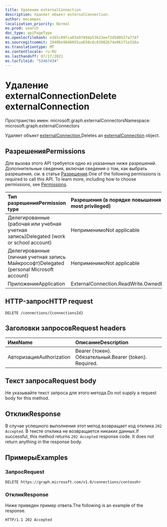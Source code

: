 ```yaml
---
title: Удаление externalConnection
description: Удаляет объект externalConnection.
author: mecampos
localization_priority: Normal
ms.prod: search
doc_type: apiPageType
ms.openlocfilehash: e365c09fca03a97894a53b23eef2d500527a774f
ms.sourcegitcommit: 1940be9846055aa650c6c03982b74a961f1e316a
ms.translationtype: MT
ms.contentlocale: ru-RU
ms.lasthandoff: 07/17/2021
ms.locfileid: "53467434"
---
```

# <a name="delete-externalconnection"></a><span data-ttu-id="ada5d-103">Удаление externalConnection</span><span class="sxs-lookup"><span data-stu-id="ada5d-103">Delete externalConnection</span></span>
<span data-ttu-id="ada5d-104">Пространство имен: microsoft.graph.externalConnectors</span><span class="sxs-lookup"><span data-stu-id="ada5d-104">Namespace: microsoft.graph.externalConnectors</span></span>



<span data-ttu-id="ada5d-105">Удаляет объект [externalConnection.](../resources/externalconnectors-externalconnection.md)</span><span class="sxs-lookup"><span data-stu-id="ada5d-105">Deletes an [externalConnection](../resources/externalconnectors-externalconnection.md) object.</span></span>

## <a name="permissions"></a><span data-ttu-id="ada5d-106">Разрешения</span><span class="sxs-lookup"><span data-stu-id="ada5d-106">Permissions</span></span>
<span data-ttu-id="ada5d-p101">Для вызова этого API требуется одно из указанных ниже разрешений. Дополнительные сведения, включая сведения о том, как выбрать разрешения, см. в статье [Разрешения](/graph/permissions-reference).</span><span class="sxs-lookup"><span data-stu-id="ada5d-p101">One of the following permissions is required to call this API. To learn more, including how to choose permissions, see [Permissions](/graph/permissions-reference).</span></span>

|<span data-ttu-id="ada5d-109">Тип разрешения</span><span class="sxs-lookup"><span data-stu-id="ada5d-109">Permission type</span></span>|<span data-ttu-id="ada5d-110">Разрешения (в порядке повышения привилегий)</span><span class="sxs-lookup"><span data-stu-id="ada5d-110">Permissions (from least to most privileged)</span></span>|
|:---|:---|
|<span data-ttu-id="ada5d-111">Делегированные (рабочая или учебная учетная запись)</span><span class="sxs-lookup"><span data-stu-id="ada5d-111">Delegated (work or school account)</span></span>|<span data-ttu-id="ada5d-112">Неприменимо</span><span class="sxs-lookup"><span data-stu-id="ada5d-112">Not applicable</span></span>|
|<span data-ttu-id="ada5d-113">Делегированные (личная учетная запись Майкрософт)</span><span class="sxs-lookup"><span data-stu-id="ada5d-113">Delegated (personal Microsoft account)</span></span>|<span data-ttu-id="ada5d-114">Неприменимо</span><span class="sxs-lookup"><span data-stu-id="ada5d-114">Not applicable</span></span>|
|<span data-ttu-id="ada5d-115">Приложение</span><span class="sxs-lookup"><span data-stu-id="ada5d-115">Application</span></span>| <span data-ttu-id="ada5d-116">ExternalConnection.ReadWrite.OwnedBy</span><span class="sxs-lookup"><span data-stu-id="ada5d-116">ExternalConnection.ReadWrite.OwnedBy</span></span>|

## <a name="http-request"></a><span data-ttu-id="ada5d-117">HTTP-запрос</span><span class="sxs-lookup"><span data-stu-id="ada5d-117">HTTP request</span></span>

<!-- {
  "blockType": "ignored"
}
-->
``` http
DELETE /connections/{connectionsId}
```

## <a name="request-headers"></a><span data-ttu-id="ada5d-118">Заголовки запросов</span><span class="sxs-lookup"><span data-stu-id="ada5d-118">Request headers</span></span>
|<span data-ttu-id="ada5d-119">Имя</span><span class="sxs-lookup"><span data-stu-id="ada5d-119">Name</span></span>|<span data-ttu-id="ada5d-120">Описание</span><span class="sxs-lookup"><span data-stu-id="ada5d-120">Description</span></span>|
|:---|:---|
|<span data-ttu-id="ada5d-121">Авторизация</span><span class="sxs-lookup"><span data-stu-id="ada5d-121">Authorization</span></span>|<span data-ttu-id="ada5d-p102">Bearer {токен}. Обязательный.</span><span class="sxs-lookup"><span data-stu-id="ada5d-p102">Bearer {token}. Required.</span></span>|

## <a name="request-body"></a><span data-ttu-id="ada5d-124">Текст запроса</span><span class="sxs-lookup"><span data-stu-id="ada5d-124">Request body</span></span>
<span data-ttu-id="ada5d-125">Не указывайте текст запроса для этого метода.</span><span class="sxs-lookup"><span data-stu-id="ada5d-125">Do not supply a request body for this method.</span></span>

## <a name="response"></a><span data-ttu-id="ada5d-126">Отклик</span><span class="sxs-lookup"><span data-stu-id="ada5d-126">Response</span></span>

<span data-ttu-id="ada5d-p103">В случае успешного выполнения этот метод возвращает код отклика `202 Accepted`. В тексте отклика не возвращается никаких данных.</span><span class="sxs-lookup"><span data-stu-id="ada5d-p103">If successful, this method returns `202 Accepted` response code. It does not return anything in the response body.</span></span>

## <a name="examples"></a><span data-ttu-id="ada5d-129">Примеры</span><span class="sxs-lookup"><span data-stu-id="ada5d-129">Examples</span></span>

### <a name="request"></a><span data-ttu-id="ada5d-130">Запрос</span><span class="sxs-lookup"><span data-stu-id="ada5d-130">Request</span></span>
<!-- {
  "blockType": "request",
  "name": "delete_externalconnection"
}
-->
``` http
DELETE https://graph.microsoft.com/v1.0/connections/contosohr
```


### <a name="response"></a><span data-ttu-id="ada5d-131">Отклик</span><span class="sxs-lookup"><span data-stu-id="ada5d-131">Response</span></span>
<span data-ttu-id="ada5d-132">Ниже приведен пример ответа.</span><span class="sxs-lookup"><span data-stu-id="ada5d-132">The following is an example of the response.</span></span>

<!-- {
  "blockType": "response",
  "truncated": true
} -->

```http
HTTP/1.1 202 Accepted
```

